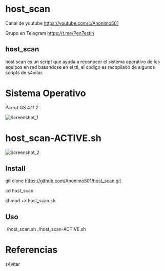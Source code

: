 # host_scan

Canal de youtube  https://youtube.com/c/Anonimo501

Grupo en Telegram https://t.me/Pen7estin

## host_scan

host scan es un script que ayuda a reconocer el sistema operativo de los equipos en red basandose en el ttl, el codigo es recopilado de algunos scripts
de s4vitar.

# Sistema Operativo

Parrot OS 4.11.2

![Screenshot_1](https://user-images.githubusercontent.com/67207446/141700836-8a867bf5-8843-4fe9-8f90-ba0d4e8e1914.png)

# host_scan-ACTIVE.sh

![Screenshot_2](https://user-images.githubusercontent.com/67207446/141701844-6dbef30a-7a60-4d97-9036-f13fd64a7d02.png)

## Install

git clone https://github.com/Anonimo501/host_scan.git

cd host_scan

chmod +x host_scan.sh

## Uso

./host_scan.sh
./host_scan-ACTIVE.sh

# Referencias

s4vitar
